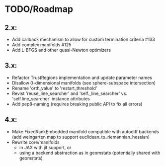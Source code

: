 # TODO/Roadmap

## 2.x:
  - Add callback mechanism to allow for custom termination criteria #133
  - Add complex manifolds #125
  - Add L-BFGS and other quasi-Newton optimizers

## 3.x:
  - Refactor TrustRegions implementation and update parameter names
  - Disallow 0-dimensional manifolds (see sphere-subspace intersection)
  - Rename 'orth_value' to 'restart_threshold'
  - Revist 'reuse_line_searcher' and 'self._line_searcher' vs.
    'self.line_searcher' instance attributes
  - Add pep8-naming (requires breaking public API to fix all errors)

## 4.x:
  - Make FixedRankEmbedded manifold compatible with autodiff backends
    (add weingarten map to support euclidean_to_riemannian_hessian)
  - Rewrite core/manifolds
    * in JAX with jit support, or
    * using a backend abstraction as in geomstats (potentially shared with
      geomstats)
